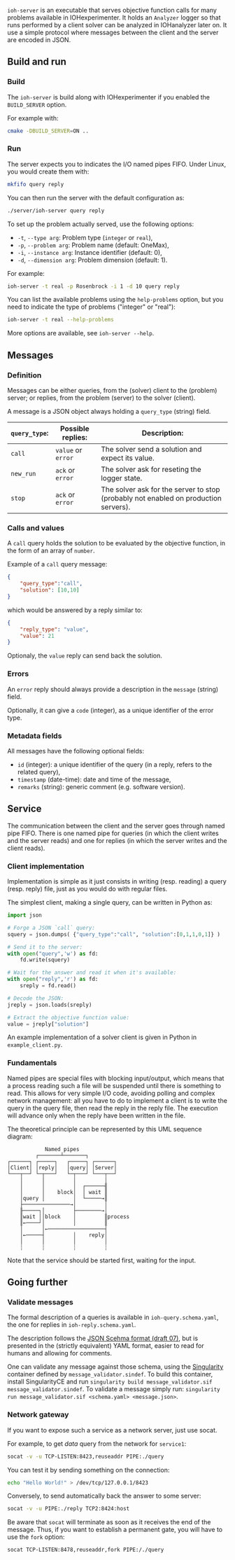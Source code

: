 `ioh-server` is an executable that serves objective function calls for many
problems available in IOHexperimenter.
It holds an `Analyzer` logger so that runs performed by a client solver can be
analyzed in IOHanalyzer later on.
It use a simple protocol where messages between the client and the server are
encoded in JSON.

## Build and run

### Build

The `ioh-server` is build along with IOHexperimenter if you enabled
the `BUILD_SERVER` option.

For example with:

```sh
cmake -DBUILD_SERVER=ON ..
```

### Run

The server expects you to indicates the I/O named pipes FIFO.
Under Linux, you would create them with:

```sh
mkfifo query reply
```

You can then run the server with the default configuration as:

```sh
./server/ioh-server query reply
```

To set up the problem actually served, use the following options:
- `-t`, `--type arg`:  Problem type (`integer` or `real`),
- `-p`, `--problem arg`:  Problem name (default: OneMax),
- `-i`, `--instance arg`:  Instance identifier (default: 0),
- `-d`, `--dimension arg`:  Problem dimension (default: 1).

For example:

```sh
ioh-server -t real -p Rosenbrock -i 1 -d 10 query reply
```

You can list the available problems using the `help-problems` option, but you
need to indicate the type of problems ("integer" or "real"):

```sh
ioh-server -t real --help-problems
```

More options are available, see `ioh-server --help`.


## Messages

### Definition

Messages can be either queries, from the (solver) client to the (problem)
server; or replies, from the problem (server) to the solver (client).

A message is a JSON object always holding a `query_type` (string) field.

| `query_type`:| Possible replies:  | Description:
|--------------|--------------------|-------------------------------------------------------------------------------------|
| `call`       | `value` or `error` | The solver send a solution and expect its value.
| `new_run`    | `ack` or `error`   | The solver ask for reseting the logger state.
| `stop`       | `ack` or `error`   | The solver ask for the server to stop (probably not enabled on production servers).


### Calls and values

A `call` query holds the solution to be evaluated by the objective function, in
the form of an array of `number`.

Example of a `call` query message:

```json
{
    "query_type":"call",
    "solution": [10,10]
}
```

which would be answered by a reply similar to:

```json
{
    "reply_type": "value",
    "value": 21
}
```

Optionaly, the `value` reply can send back the solution.

### Errors

An `error` reply should always provide a description in the `message` (string) field.

Optionally, it can give a `code` (integer), as a unique identifier of the error
type.

### Metadata fields

All messages have the following optional fields:
- `id` (integer): a unique identifier of the query (in a reply, refers to the related query),
- `timestamp` (date-time): date and time of the message,
- `remarks` (string): generic comment (e.g. software version).

## Service

The communication between the client and the server goes through named pipe
FIFO.
There is one named pipe for queries (in which the client writes and the server
reads) and one for replies (in which the server writes and the client reads).

### Client implementation

Implementation is simple as it just consists in writing (resp. reading) a query
(resp. reply) file, just as you would do with regular files.

The simplest client, making a single query, can be written in Python as:

```python
import json

# Forge a JSON `call` query:
squery = json.dumps( {"query_type":"call", "solution":[0,1,1,0,1]} )

# Send it to the server:
with open("query",'w') as fd:
    fd.write(squery)

# Wait for the answer and read it when it's available:
with open("reply",'r') as fd:
    sreply = fd.read()

# Decode the JSON:
jreply = json.loads(sreply)

# Extract the objective function value:
value = jreply["solution"]
```

An example implementation of a solver client is given in Python in
`example_client.py`.

### Fundamentals

Named pipes are special files with blocking input/output, which means that a
process reading such a file will be suspended until there is something to read.
This allows for very simple I/O code, avoiding polling and complex network
management: all you have to do to implement a client is to write the query in
the query file, then read the reply in the reply file.
The execution will advance only when the reply have been written in the file.

The theoretical principle can be represented by this UML sequence diagram:

```
            Named pipes
         ┌───────┴───────┐
┌──────┐ ┌─────┐   ┌─────┐ ┌──────┐
│Client│ │reply│   │query│ │Server│
└───┬──┘ └─┬───┘   └─┬───┘ └───┬──┘
    │      │         │         │
    │      │         │  ┌──────╢
    │      │    block│  │ wait ║
    │query │         │  └─────→║
    ├───────────────→│         │
    ╟─────┐│         ├────────→│
    ║wait ││block    │         ║process
    ║←────┘│         │         ║
    │      │←──────────────────┤
    │←─────┤         │    reply│
    │      │         │         │
    ┊      ┊         ┊         ┊
```

Note that the service should be started first, waiting for the input.

## Going further

### Validate messages

The formal description of a queries is available in
`ioh-query.schema.yaml`, the one for replies in `ioh-reply.schema.yaml`.

The description follows the [JSON Scehma format (draft
07)](http://json-schema.org/draft-07/schema), but is presented in the
(strictly equivalent) YAML format, easier to read for humans and allowing for
comments.

One can validate any message against those schema, using the [Singularity](https://sylabs.io/singularity/)
container defined by `message_validator.sindef`.
To build this container,
install SingularityCE and run `singularity build message_validator.sif
message_validator.sindef`.
To validate a message simply run: `singularity run message_validator.sif
<schema.yaml> <message.json>`.

### Network gateway

If you want to expose such a service as a network server, just use socat.

For example, to get _data_ query from the network for `service1`:

```sh
socat -v -u TCP-LISTEN:8423,reuseaddr PIPE:./query
```

You can test it by sending something on the connection:

```sh
echo "Hello World!" > /dev/tcp/127.0.0.1/8423
```

Conversely, to send automatically back the answer to some server:

```sh
socat -v -u PIPE:./reply TCP2:8424:host
```

Be aware that `socat` will terminate as soon as it receives the end of the message.
Thus, if you want to establish a permanent gate, you will have to use the `fork`
option:

```sh
socat TCP-LISTEN:8478,reuseaddr,fork PIPE:/./query
```

